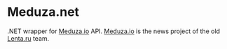 Meduza.net
==========

.NET wrapper for [Meduza.io](https://Meduza.io) API. [Meduza.io](https://Meduza.io) is the news project of the old [Lenta.ru](http://en.wikipedia.org/wiki/Lenta.ru) team.
